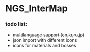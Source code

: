 # NGS_InterMap

### todo list:
- ~~multilanguage support (en,kr,ru,jp)~~
- json import with different icons
- icons for materials and bosses
